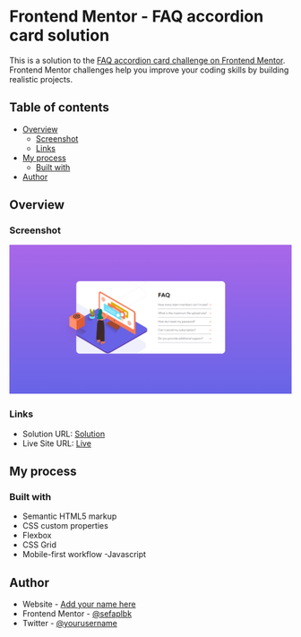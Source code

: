 # Frontend Mentor - FAQ accordion card solution

This is a solution to the [FAQ accordion card challenge on Frontend Mentor](https://www.frontendmentor.io/challenges/faq-accordion-card-XlyjD0Oam). Frontend Mentor challenges help you improve your coding skills by building realistic projects. 

## Table of contents

- [Overview](#overview)
  - [Screenshot](#screenshot)
  - [Links](#links)
- [My process](#my-process)
  - [Built with](#built-with)
- [Author](#author)

## Overview

### Screenshot

![](ss.png)

### Links

- Solution URL: [Solution](https://github.com/sefaplbyk/javaScript/tree/main/Frontend-Mentor-Js/faq-accordion-card-main)
- Live Site URL: [Live](https://sefaplbyk.github.io/javaScript/Frontend-Mentor-Js/faq-accordion-card-main/)

## My process

### Built with

- Semantic HTML5 markup
- CSS custom properties
- Flexbox
- CSS Grid
- Mobile-first workflow
-Javascript

## Author

- Website - [Add your name here](https://www.your-site.com)
- Frontend Mentor - [@sefaplbk](https://www.frontendmentor.io/profile/sefaplbk)
- Twitter - [@yourusername](https://www.twitter.com/yourusername)
